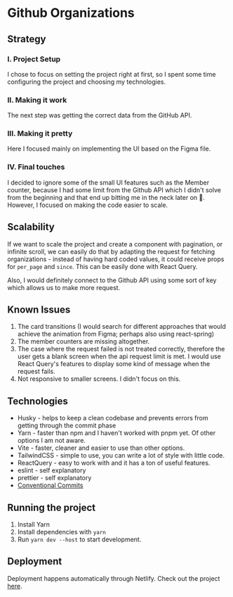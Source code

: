 # Github Organizations

## Strategy

### I. Project Setup

I chose to focus on setting the project right at first, so I spent some time configuring the project and choosing my technologies.

### II. Making it work

The next step was getting the correct data from the GitHub API.

### III. Making it pretty

Here I focused mainly on implementing the UI based on the Figma file.


### IV. Final touches

I decided to ignore some of the small UI features such as the Member counter, because I had some limit from the Github API which I didn't solve from the beginning and that end up bitting me in the neck later on 🎉. However, I focused on making the code easier to scale.

## Scalability

If we want to scale the project and create a component with pagination, or infinite scroll, we can easily do that by adapting the request for fetching organizations - instead of having hard coded values, it could receive props for `per_page` and `since`. This can be easily done with React Query.

Also, I would definitely connect to the Github API using some sort of key which allows us to make more request.


## Known Issues

1. The card transitions (I would search for different approaches that would achieve the animation from Figma; perhaps also using react-spring)
2. The member counters are missing altogether.
3. The case where the request failed is not treated correctly, therefore the user gets a blank screen when the api request limit is met. I would use React Query's features to display some kind of message when the request fails.
4. Not responsive to smaller screens. I didn't focus on this.

## Technologies

- Husky - helps to keep a clean codebase and prevents errors from getting through the commit phase
- Yarn - faster than npm and I haven't worked with pnpm yet. Of other options I am not aware.
- Vite - faster, cleaner and easier to use than other options.
- TailwindCSS - simple to use, you can write a lot of style with little code.
- ReactQuery - easy to work with and it has a ton of useful features.
- eslint - self explanatory
- prettier - self explanatory
- [Conventional Commits](https://www.conventionalcommits.org/en/v1.0.0/)

## Running the project
1. Install Yarn
2. Install dependencies with `yarn`
3. Run `yarn dev --host` to start development.


## Deployment

Deployment happens automatically through Netlify. Check out the project [here](https://github-organizations.netlify.app/).
